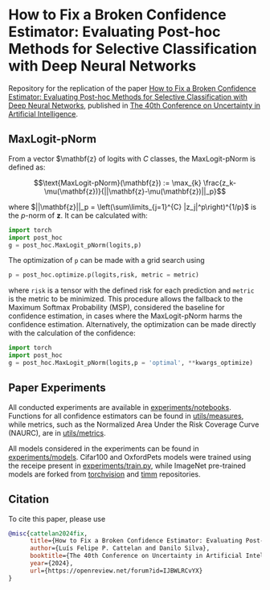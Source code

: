 # How to Fix a Broken Confidence Estimator: Evaluating Post-hoc Methods for Selective Classification with Deep Neural Networks

Repository for the replication of the paper [How to Fix a Broken Confidence Estimator: Evaluating Post-hoc Methods for Selective Classification with Deep Neural Networks](https://arxiv.org/abs/2305.15508), published in [The 40th Conference on Uncertainty in Artificial Intelligence](https://www.auai.org/uai2024/). 

## MaxLogit-pNorm

From a vector $\mathbf{z} of logits with $C$ classes, the MaxLogit-pNorm is defined as:

$$\text{MaxLogit-pNorm}(\mathbf{z}) := \max_{k} \frac{z_k-\mu(\mathbf{z})}{||\mathbf{z}-\mu(\mathbf{z})||_p}$$

where $`||\mathbf{z}||_p = \left(\sum\limits_{j=1}^{C} |z_j|^p\right)^{1/p}`$ is the $p$-norm of $\mathbf{z}$. 
It can be calculated with:

```python
import torch
import post_hoc
g = post_hoc.MaxLogit_pNorm(logits,p)
```
The optimization of `p` can be made with a grid search using
```python
p = post_hoc.optimize.p(logits,risk, metric = metric)
```
where `risk` is a tensor with the defined risk for each prediction and `metric` is the metric to be minimized. This procedure allows the fallback to the Maximum Softmax Probability (MSP), considered the baseline for confidence estimation, in cases where the MaxLogit-pNorm harms the confidence estimation. Alternatively, the optimization can be made directly with the calculation of the confidence:

```python
import torch
import post_hoc
g = post_hoc.MaxLogit_pNorm(logits,p = 'optimal', **kwargs_optimize)
```


## Paper Experiments

All conducted experiments are available in [experiments/notebooks](experiments/notebooks). Functions for all confidence estimators can be found in [utils/measures](utils/measures), while metrics, such as the Normalized Area Under the Risk Coverage Curve (NAURC), are in [utils/metrics](utils/metrics).

All models considered in the experiments can be found in [experiments/models](experiments/models). Cifar100 and OxfordPets models were trained using the receipe present in [experiments/train.py](experiments/train.py), while ImageNet pre-trained models are forked from [torchvision](https://github.com/pytorch/vision) and [timm](https://github.com/huggingface/pytorch-image-models) repositories.
 

## Citation

To cite this paper, please use

```bibtex
@misc{cattelan2024fix,
      title={How to Fix a Broken Confidence Estimator: Evaluating Post-hoc Methods for Selective Classification with Deep Neural Networks}, 
      author={Luís Felipe P. Cattelan and Danilo Silva},
      booktitle={The 40th Conference on Uncertainty in Artificial Intelligence},
      year={2024},
      url={https://openreview.net/forum?id=IJBWLRCvYX}
}
```
